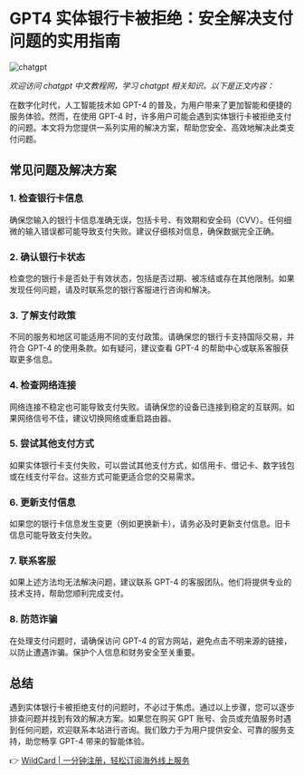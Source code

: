 # GPT4 实体银行卡被拒绝：安全解决支付问题的实用指南

![chatgpt](https://bbtdd.com/img/54387688236596.webp "chatgpt")

*欢迎访问 chatgpt 中文教程网，学习 chatgpt 相关知识。以下是正文内容：*

在数字化时代，人工智能技术如 GPT-4 的普及，为用户带来了更加智能和便捷的服务体验。然而，在使用 GPT-4 时，许多用户可能会遇到实体银行卡被拒绝支付的问题。本文将为您提供一系列实用的解决方案，帮助您安全、高效地解决此类支付问题。

## 常见问题及解决方案

### 1. 检查银行卡信息

确保您输入的银行卡信息准确无误，包括卡号、有效期和安全码（CVV）。任何细微的输入错误都可能导致支付失败。建议仔细核对信息，确保数据完全正确。

### 2. 确认银行卡状态

检查您的银行卡是否处于有效状态，包括是否过期、被冻结或存在其他限制。如果发现任何问题，请及时联系您的银行客服进行咨询和解决。

### 3. 了解支付政策

不同的服务和地区可能适用不同的支付政策。请确保您的银行卡支持国际交易，并符合 GPT-4 的使用条款。如有疑问，建议查看 GPT-4 的帮助中心或联系客服获取更多信息。

### 4. 检查网络连接

网络连接不稳定也可能导致支付失败。请确保您的设备已连接到稳定的互联网。如果网络信号不佳，建议切换网络或重启路由器。

### 5. 尝试其他支付方式

如果实体银行卡支付失败，可以尝试其他支付方式，如信用卡、借记卡、数字钱包或在线支付平台。这些方式可能更适合您的交易需求。

### 6. 更新支付信息

如果您的银行卡信息发生变更（例如更换新卡），请务必及时更新支付信息。旧卡信息可能导致支付失败。

### 7. 联系客服

如果上述方法均无法解决问题，建议联系 GPT-4 的客服团队。他们将提供专业的技术支持，帮助您顺利完成支付。

### 8. 防范诈骗

在处理支付问题时，请确保访问 GPT-4 的官方网站，避免点击不明来源的链接，以防止遭遇诈骗。保护个人信息和财务安全至关重要。

## 总结

遇到实体银行卡被拒绝支付的问题时，不必过于焦虑。通过以上步骤，您可以逐步排查问题并找到有效的解决方案。如果您在购买 GPT 账号、会员或充值服务时遇到任何问题，欢迎联系本站进行咨询。我们致力于为用户提供安全、可靠的服务支持，助您畅享 GPT-4 带来的智能体验。

👉 [WildCard | 一分钟注册，轻松订阅海外线上服务](https://bbtdd.com/WildCard)